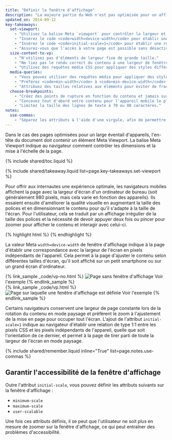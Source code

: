 ```yaml
---
title: "Définir la fenêtre d'affichage"
description: "La majeure partie du Web n'est pas optimisée pour un affichage sur plusieurs appareils. Découvrez les principes fondamentaux pour rendre votre site compatible avec un appareil mobile, un ordinateur de bureau ou, plus généralement, tout dispositif équipé d'un écran."
updated_on: 2014-09-12
key-takeaways:
  set-viewport:
    - "Utilisez la balise Meta `viewport` pour contrôler la largeur et le dimensionnement de la fenêtre d'affichage du navigateur."
    - "Insérez le code <code>width=device-width</code> pour établir une correspondance avec la largeur de l'écran en pixels indépendants de l'appareil."
    - "Insérez le code <code>initial-scale=1</code> pour établir une relation de type 1:1 entre les pixels CSS et les pixels indépendants de l'appareil."
    - "Assurez-vous que l'accès à votre page est possible sans désactiver le redimensionnement utilisateur."
  size-content-to-vp:
    - "N'utilisez pas d'éléments de largeur fixe de grande taille."
    - "Ne liez pas le rendu correct du contenu à une largeur de fenêtre d'affichage spécifique."
    - "Utilisez des requêtes média CSS pour appliquer des styles différents aux grands et aux petits écrans."
  media-queries:
    - "Vous pouvez utiliser des requêtes média pour appliquer des styles en fonction des caractéristiques de l'appareil."
    - "Préférez <code>min-width</code> à <code>min-device-width</code> pour garantir la compatibilité la plus large possible."
    - "Attribuez des tailles relatives aux éléments pour éviter de fractionner la disposition."
  choose-breakpoints:
    - "Créez des points de rupture en fonction du contenu et jamais sur la base d'appareils, de produits ou de marques spécifiques."
    - "Concevez tout d'abord votre contenu pour l'appareil mobile le plus petit, puis améliorez progressivement l'expérience des visiteurs à mesure que la surface d'écran disponible augmente."
    - "Limitez la taille des lignes de texte à 70 ou 80 caractères."
notes:
  use-commas:
    - "Séparez les attributs à l'aide d'une virgule, afin de permettre une analyse correcte par les navigateurs plus anciens."
---
```

<p class="intro">
  Dans le cas des pages optimisées pour un large éventail d'appareils, l'en-tête du document doit contenir un élément Meta Viewport. La balise Meta Viewport indique au navigateur comment contrôler les dimensions et la mise à l'échelle de la page.
</p>



{% include shared/toc.liquid %}

{% include shared/takeaway.liquid list=page.key-takeaways.set-viewport %}

Pour offrir aux internautes une expérience optimale, les navigateurs mobiles affichent la page avec la largeur d'écran d'un ordinateur de bureau (soit généralement 980 pixels, mais cela varie en fonction des appareils). Ils essaient ensuite d'améliorer la qualité visuelle en augmentant la taille des polices et en dimensionnant le contenu pour qu'il s'adapte à la taille de l'écran. Pour l'utilisateur, cela se traduit par un affichage irrégulier de la taille des polices et la nécessité de devoir appuyer deux fois ou pincer pour zoomer pour afficher le contenu et interagir avec celui-ci.

{% highlight html %}
<meta name="viewport" content="width=device-width, initial-scale=1.0">
{% endhighlight %}


La valeur Meta `width=device-width` de fenêtre d'affichage indique à la page d'établir une correspondance avec la largeur de l'écran en pixels indépendants de l'appareil. Cela permet à la page d'ajuster le contenu selon différentes tailles d'écran, qu'il soit affiché sur un petit smartphone ou sur un grand écran d'ordinateur.

<div class="mdl-grid">
  <div class="mdl-cell mdl-cell--6--col">
    {% link_sample _code/vp-no.html %}
      <img src="imgs/no-vp.png" class="smaller-img" srcset="imgs/no-vp.png 1x, imgs/no-vp-2x.png 2x" alt="Page sans fenêtre d'affichage">
      Voir l'exemple
    {% endlink_sample %}
  </div>

  <div class="mdl-cell mdl-cell--6--col">
    {% link_sample _code/vp.html %}
      <img src="imgs/vp.png" class="smaller-img"  srcset="imgs/vp.png 1x, imgs/vp-2x.png 2x" alt="Page sur laquelle une fenêtre d'affichage est définie">
      Voir l'exemple
    {% endlink_sample %}
  </div>
</div>

Certains navigateurs conservent une largeur de page constante lors de la rotation du contenu en mode paysage et préfèrent le zoom à l'ajustement de la mise en page pour occuper tout l'écran. L'ajout de l'attribut `initial-scale=1` indique au navigateur d'établir une relation de type 1:1 entre les pixels CSS et les pixels indépendants de l'appareil, quelle que soit l'orientation de ce dernier, et permet à la page de tirer parti de toute la largeur de l'écran en mode paysage.

{% include shared/remember.liquid inline="True" list=page.notes.use-commas %}

## Garantir l'accessibilité de la fenêtre d'affichage

Outre l'attribut `initial-scale`, vous pouvez définir les attributs suivants sur la fenêtre d'affichage :

* `minimum-scale`
* `maximum-scale`
* `user-scalable`

Une fois ces attributs définis, il se peut que l'utilisateur ne soit plus en mesure de zoomer sur la fenêtre d'affichage, ce qui peut entraîner des problèmes d'accessibilité.



